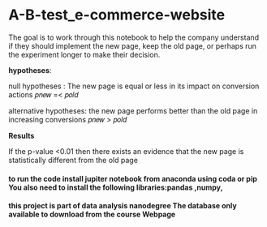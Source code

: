 # A-B-test_e-commerce-website
The goal is to work through this notebook to help the company understand if they should implement the new page, keep the old page, or perhaps run the experiment longer to make their decision.
 
 
 
**hypotheses**:



null hypotheses : The new page is equal or less in its impact on conversion actions 𝑝𝑛𝑒𝑤 =< 𝑝𝑜𝑙𝑑



alternative hypotheses: the new page performs better than the old page in increasing conversions 𝑝𝑛𝑒𝑤 > 𝑝𝑜𝑙𝑑

**Results**


If the p-value <0.01 then there exists an evidence that the new page is statistically different from the old page 

#### to run the code install jupiter notebook from anaconda using coda or pip You also need to install the following libraries:pandas ,numpy, 
#### this project is part of data analysis nanodegree The database only available to download from the course Webpage

